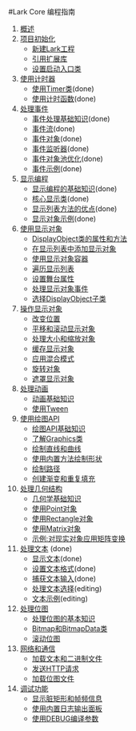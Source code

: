 #Lark Core 编程指南

1. [概述]()
2. [项目初始化]()
	* [新建Lark工程]()
	* [引用扩展库]()
	* [设置启动入口类]()
3. [使用计时器](3-0-time.md)
	* [使用Timer类](3-1-timer.md)(done)
	* [使用计时函数](3-2-time-functions.md)(done)
4. [处理事件]()
	* [事件处理基础知识]()(done)
	* [事件流]()(done)
	* [事件对象]()(done)
	* [事件监听器]()(done)
	* [事件对象池优化]()(done)
	* [事件示例]()(done)
5. [显示编程](5-0-display.md)
	* [显示编程的基础知识](5-1-display-about.md)(done)
	* [核心显示类](5-2-display-class.md)(done)
	* [显示列表方法的优点](5-3-displaylist.md)(done)
	* [显示对象示例](5-4-display-demo.md)(done)
6. [使用显示对象]()
	* [DisplayObject类的属性和方法]()
	* [在显示列表中添加显示对象]()
	* [使用显示对象容器]()
	* [遍历显示列表]()
	* [设置舞台属性]()
	* [处理显示对象事件]()
	* [选择DisplayObject子类]()
7. [操作显示对象]()
	* [改变位置]()
	* [平移和滚动显示对象]()
	* [处理大小和缩放对象]()
	* [缓存显示对象]()
	* [应用混合模式]()
	* [旋转对象]()
	* [遮罩显示对象]()
8. [处理动画]()
	* [动画基础知识]()
	* [使用Tween]()
9. [使用绘图API]()
	* [绘图API基础知识]()
	* [了解Graphics类]()
	* [绘制直线和曲线]()
	* [使用内置方法绘制形状]()
	* [绘制路径]()
	* [创建渐变和重复填充]()	
10. [处理几何结构]()
    * [几何学基础知识]()
    * [使用Point对象]()
	* [使用Rectangle对象]()
	* [使用Matrix对象]()
	* [示例:对现实对象应用矩阵变换]()			
11. [处理文本](11-0-text.md)	(done)
	* [显示文本](11-1-textfield.md)(done)
	* [设置文本格式](11-2-text-format.md)(done)
	* [捕获文本输入](11-3-textinput.md)(done)
	* [处理文本选择](11-4-text-select.md)(editing)
	* [文本示例](11-5-text-demo.md)(editing)
12. [处理位图]()
	* [处理位图的基本知识]()
	* [Bitmap和BitmapData类]()
	* [滚动位图]()
13. [网络和通信]()
	* [加载文本和二进制文件]()
	* [发送HTTP请求]()
	* [加载位图文件]()
14. [调试功能]()
	* [显示脏矩形和帧频信息]()
	* [使用内置日志输出面板]()
	* [使用DEBUG编译参数]()
	

	
